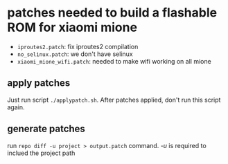 # patches needed to build a flashable ROM for xiaomi mione

* `iproutes2.patch`: fix iproutes2 compilation
* `no_selinux.patch`: we don't have selinux
* `xiaomi_mione_wifi.patch`: needed to make wifi working on all mione


apply patches
-------------

Just run script `./applypatch.sh`.
After patches applied, don't run this script again.


generate patches
----------------

run `repo diff -u project > output.patch` command.
_-u_ is required to inclued the project path

